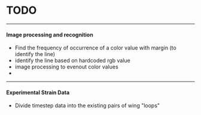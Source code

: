 # TODO 
___
#### Image processing and recognition
* Find the frequency of occurrence of a color value with margin (to identify the line)
* identify the line based on hardcoded rgb value
* image processing to evenout color values
* 

___
#### Experimental Strain Data 
* Divide timestep data into the existing pairs of wing "loops"